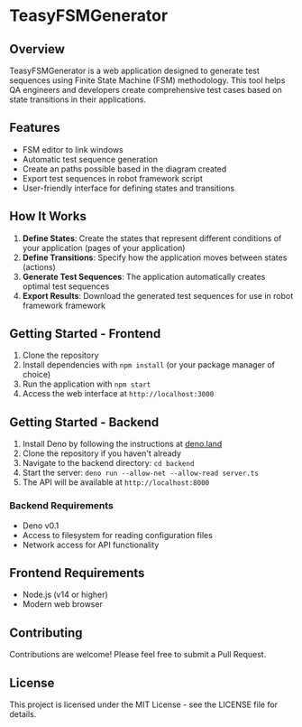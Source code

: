 # TeasyFSMGenerator

## Overview
TeasyFSMGenerator is a web application designed to generate test sequences using Finite State Machine (FSM) methodology. This tool helps QA engineers and developers create comprehensive test cases based on state transitions in their applications.

## Features
- FSM editor to link windows
- Automatic test sequence generation
- Create an paths possible based in the diagram created
- Export test sequences in robot framework script
- User-friendly interface for defining states and transitions

## How It Works
1. **Define States**: Create the states that represent different conditions of your application (pages of your application)
2. **Define Transitions**: Specify how the application moves between states (actions)
3. **Generate Test Sequences**: The application automatically creates optimal test sequences
4. **Export Results**: Download the generated test sequences for use in robot framework framework

## Getting Started - Frontend
1. Clone the repository
2. Install dependencies with `npm install` (or your package manager of choice)
3. Run the application with `npm start`
4. Access the web interface at `http://localhost:3000`

## Getting Started - Backend
1. Install Deno by following the instructions at [deno.land](https://deno.land/#installation)
2. Clone the repository if you haven't already
3. Navigate to the backend directory: `cd backend`
4. Start the server: `deno run --allow-net --allow-read server.ts`
5. The API will be available at `http://localhost:8000`

### Backend Requirements
- Deno v0.1
- Access to filesystem for reading configuration files
- Network access for API functionality

## Frontend Requirements
- Node.js (v14 or higher)
- Modern web browser

## Contributing
Contributions are welcome! Please feel free to submit a Pull Request.

## License
This project is licensed under the MIT License - see the LICENSE file for details.
